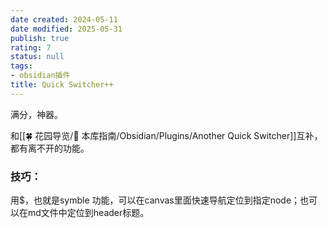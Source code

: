 ```yaml
---
date created: 2024-05-11
date modified: 2025-05-31
publish: true
rating: 7
status: null
tags:
- obsidian插件
title: Quick Switcher++
---
```

满分，神器。

和[[🍀 花园导览/🧰 本库指南/Obsidian/Plugins/Another Quick Switcher]]互补，都有离不开的功能。

### 技巧：

用$，也就是symble 功能，可以在canvas里面快速导航定位到指定node；也可以在md文件中定位到header标题。
